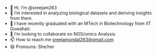 - 👋 Hi, I’m @sreejam263
- 👀 I’m interested in analyzing biological datasets and deriving insights from them.
- 🌱 I have recently graduated with an MTech in Biotechnology from IIT Guwahati.
- 💞️ I’m looking to collaborate on NGS/omics Analysis
- 📫 How to reach me sreejamondal263@gmail.com
- 😄 Pronouns: She/her


<!---
sreejam263/sreejam263 is a ✨ special ✨ repository because its `README.md` (this file) appears on your GitHub profile.
You can click the Preview link to take a look at your changes.
--->
